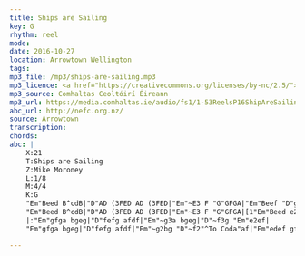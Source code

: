 ```yaml
---
title: Ships are Sailing
key: G
rhythm: reel 
mode:
date: 2016-10-27
location: Arrowtown Wellington
tags: 
mp3_file: /mp3/ships-are-sailing.mp3
mp3_licence: <a href="https://creativecommons.org/licenses/by-nc/2.5/">CC-BY-NC-2.5</a>
mp3_source: Comhaltas Ceoltóirí Éireann
mp3_url: https://media.comhaltas.ie/audio/fs1/1-53ReelsP16ShipAreSailing.mp3
abc_url: http://nefc.org.nz/
source: Arrowtown
transcription:
chords: 
abc: |
    X:21
    T:Ships are Sailing
    Z:Mike Moroney
    L:1/8
    M:4/4
    K:G
    "Em"Beed B^cdB|"D"AD (3FED AD (3FED|"Em"~E3 F "G"GFGA|"Em"Beef "D"gfed|
    "Em"Beed B^cdB|"D"AD (3FED AD (3FED|"Em"~E3 F "G"GFGA|[1"Em"Beed e2ed:|[2"Em"Beed e2ef|
    |:"Em"gfga bgeg|"D"fefg afdf|"Em"~g3a bgeg|"D"~f3g "Em"e2ef|
    "Em"gfga bgeg|"D"fefg afdf|"Em"~g2bg "D"~f2"^To Coda"af|"Em"edef gfed:|

---
```

